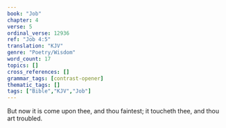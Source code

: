 ```yaml
---
book: "Job"
chapter: 4
verse: 5
ordinal_verse: 12936
ref: "Job 4:5"
translation: "KJV"
genre: "Poetry/Wisdom"
word_count: 17
topics: []
cross_references: []
grammar_tags: [contrast-opener]
thematic_tags: []
tags: ["Bible","KJV","Job"]
---
```

But now it is come upon thee, and thou faintest; it toucheth thee, and thou art troubled.
